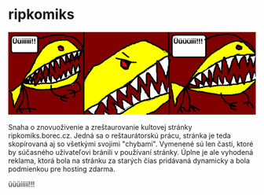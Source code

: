 # ripkomiks

![rip](./obraski/titulek.gif)

Snaha o znovuoživenie a zreštaurovanie kultovej stránky ripkomiks.borec.cz. Jedná sa o reštaurátorskú prácu, stránka je teda skopírovaná aj so všetkými svojimi "chybami". Vymenené sú len časti, ktoré by súčasného užívateľovi bránili v používaní stránky. Úplne je ale vyhodená reklama, ktorá bola na stránku za starých čias pridávaná dynamicky a bola podmienkou pre hosting zdarma.

üüüííííí!!!
